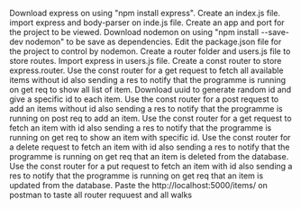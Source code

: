 Download express on using "npm install express".
Create an index.js file.
import express and body-parser on inde.js file.
Create an app and port for the project to be viewed.
Download nodemon  on using "npm install --save-dev nodemon" to be save as dependencies.
Edit the package.json file for the project to control by nodemon.
Create a router folder and users.js file to store routes.
Import express in users.js file.
Create a const router to store express.router.
Use the const router for a get request to fetch all available items without id also sending a res to notify that the programme is running on get req to show all list of item.
Download uuid to generate random id and give a specific id to each item.
Use the const router for a post request to add an items without id also sending a res to notify that the programme is running on post req to add an item.
Use the const router for a get request to fetch an item with id also sending a res to notify that the programme is running on get req to show an item with specific id.
Use the const router for a delete request to fetch an item with id also sending a res to notify that the programme is running on get req that an item is deleted from the database.
Use the const router for a put request to fetch an item with id also sending a res to notify that the programme is running on get req that an item is updated from the database.
Paste the http://localhost:5000/items/ on postman to taste all router requuest and all walks 